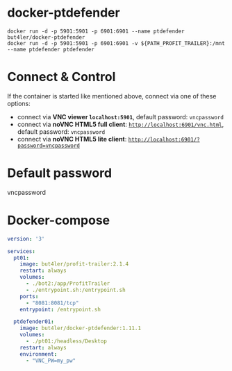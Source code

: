 # docker-ptdefender

```console
docker run -d -p 5901:5901 -p 6901:6901 --name ptdefender but4ler/docker-ptdefender
docker run -d -p 5901:5901 -p 6901:6901 -v ${PATH_PROFIT_TRAILER}:/mnt --name ptdefender ptdefender
```

# Connect & Control
If the container is started like mentioned above, connect via one of these options:

* connect via __VNC viewer `localhost:5901`__, default password: `vncpassword`
* connect via __noVNC HTML5 full client__: [`http://localhost:6901/vnc.html`](http://localhost:6901/vnc.html), default password: `vncpassword` 
* connect via __noVNC HTML5 lite client__: [`http://localhost:6901/?password=vncpassword`](http://localhost:6901/?password=vncpassword) 


# Default password
vncpassword

# Docker-compose

```yml
version: '3'

services:
  pt01:
    image: but4ler/profit-trailer:2.1.4
    restart: always
    volumes:
      - ./bot2:/app/ProfitTrailer
      - ./entrypoint.sh:/entrypoint.sh
    ports:
      - "8081:8081/tcp"
    entrypoint: /entrypoint.sh

  ptdefender01:
    image: but4ler/docker-ptdefender:1.11.1
    volumes:
      - ./pt01:/headless/Desktop
    restart: always
    environment:
      - "VNC_PW=my_pw"

```